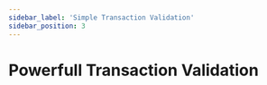 ```yaml
---
sidebar_label: 'Simple Transaction Validation'
sidebar_position: 3
---
```

# Powerfull Transaction Validation

